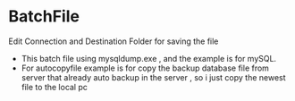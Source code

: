 # BatchFile

Edit Connection and Destination Folder for saving the file
- This batch file using mysqldump.exe , and the example is for mySQL.
- For autocopyfile example is for copy the backup database file from server that already auto backup in the server , so i just copy the newest file to the local pc
